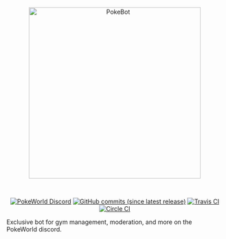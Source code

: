 <div align="center">
  <br />
  <p>
    <a href="https://digitalregion.ml/pokecord/pokebot"><img src="https://cdn.discordapp.com/attachments/417100892936863754/422260982056747008/pokebotbannerlogo.png" width="400" alt="PokeBot" /></a>
  </p>
  <br />
  <p>
    <a href="https://discord.me/thedigitalregion"><img src="https://img.shields.io/discord/417088992329334792.svg?colorB=7289DA&label=discord&style=flat-square" alt="PokeWorld Discord" /></a>
    <a href="https://github.com/PokeWorld/PokeBot"><img src="https://img.shields.io/github/commits-since/PokeWorld/PokeBot/latest.svg?style=flat-square" alt="GitHub commits (since latest release)" /></a>
    <a href="https://travis-ci.org/PokeWorld/PokeBot"><img src="https://travis-ci.org/PokeWorld/PokeBot.svg?branch=master" alt="Travis CI" /></a>
    <a href="https://circleci.com/gh/PokeWorld/PokeBot"><img src="https://circleci.com/gh/PokeWorld/PokeBot.svg?style=svg" alt="Circle CI" /></a>
  </p>
</div>


Exclusive bot for gym management, moderation, and more on the PokeWorld discord.
